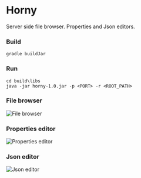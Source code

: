 # Horny
Server side file browser. Properties and Json editors.

### Build 
```
gradle buildJar
```
### Run 
```
cd build\libs
java -jar horny-1.0.jar -p <PORT> -r <ROOT_PATH>
````

### File browser
![File browser](file-browser.png)

### Properties editor
![Properties editor](props-editor.png)

### Json editor
![Json editor](json-editor.png)


